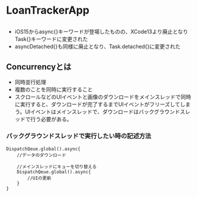 # LoanTrackerApp

## 
- iOS15からasync{}キーワードが登場したものの、XCode13より廃止となりTask{}キーワードに変更された
- asyncDetached{}も同様に廃止となり、Task.detached{}に変更された

## Concurrencyとは
- 同時並行処理
- 複数のことを同時に実行すること
- スクロールなどのUIイベントと画像のダウンロードをメインスレッドで同時に実行すると、ダウンロードが完了するまでUIイベントがフリーズしてしまう。UIイベントはメインスレッドで、ダウンロードはバックグラウンドスレッドで行う必要がある。

### バックグラウンドスレッドで実行したい時の記述方法
```
DispatchQeue.global().async{
    //データのダウンロード
    
    //メインスレッドにキューを切り替える
    DispatchQeue.global().async{
        //UIの更新
    }
}
```
